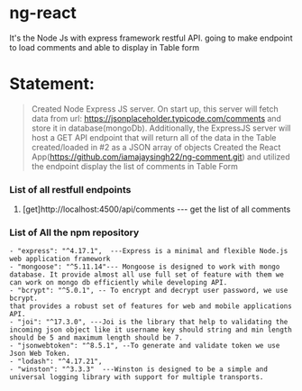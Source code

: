 
# ng-react
It's the Node Js with express framework restful API. going to make endpoint to load comments and able to display in Table form 

# Statement:

> Created Node Express JS server.
> On start up, this server will fetch data from url: https://jsonplaceholder.typicode.com/comments and store it in database(mongoDb).
 Additionally, the ExpressJS server will host a GET API endpoint that will return all of the data in the Table created/loaded in #2 as a JSON array of objects
> Created the React App(https://github.com/iamajaysingh22/ng-comment.git) and utilized the endpoint display the list of comments in Table Form


### List of all restfull endpoints


1. [get]http://localhost:4500/api/comments --- get the list of all comments


### List of All the npm repository
    - "express": "^4.17.1",  ---Express is a minimal and flexible Node.js web application framework
    - "mongoose": "^5.11.14"--- Mongoose is designed to work with mongo database. It provide almost all use full set of feature with them we can work on mongo db efficiently while developing API.
    - "bcrypt": "^5.0.1", -- To encrypt and decrypt user password, we use bcrypt.
    that provides a robust set of features for web and mobile applications API.
    - "joi": "^17.3.0", ---Joi is the library that help to validating the incoming json object like it username key should string and min length should be 5 and maximum length should be 7.
    - "jsonwebtoken": "^8.5.1", --To generate and validate token we use Json Web Token.
    - "lodash": "^4.17.21",
    - "winston": "^3.3.3"  ---Winston is designed to be a simple and universal logging library with support for multiple transports.

